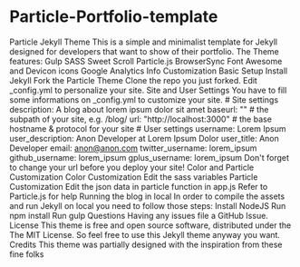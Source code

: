# Particle-Portfolio-template
Particle Jekyll Theme    This is a simple and minimalist template for Jekyll designed for developers that want to show of their portfolio.  The Theme features:  Gulp SASS Sweet Scroll Particle.js BrowserSync Font Awesome and Devicon icons Google Analytics Info Customization Basic Setup  Install Jekyll Fork the Particle Theme Clone the repo you just forked. Edit _config.yml to personalize your site. Site and User Settings  You have to fill some informations on _config.yml to customize your site.  # Site settings description: A blog about lorem ipsum dolor sit amet baseurl: "" # the subpath of your site, e.g. /blog/ url: "http://localhost:3000" # the base hostname &amp; protocol for your site  # User settings username: Lorem Ipsum user_description: Anon Developer at Lorem Ipsum Dolor user_title: Anon Developer email: anon@anon.com twitter_username: lorem_ipsum github_username:  lorem_ipsum gplus_username:  lorem_ipsum Don't forget to change your url before you deploy your site!  Color and Particle Customization  Color Customization Edit the sass variables Particle Customization Edit the json data in particle function in app.js Refer to Particle.js for help Running the blog in local  In order to compile the assets and run Jekyll on local you need to follow those steps:  Install NodeJS Run npm install Run gulp Questions  Having any issues file a GitHub Issue.  License  This theme is free and open source software, distributed under the The MIT License. So feel free to use this Jekyll theme anyway you want.  Credits  This theme was partially designed with the inspiration from these fine folks
